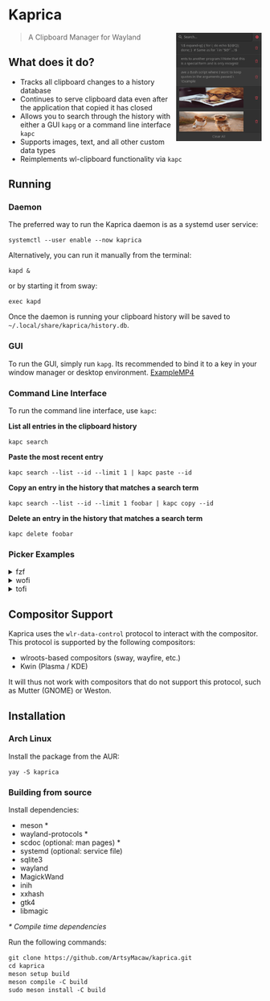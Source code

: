 # Kaprica

<img src="example.png" align="right" height="215" width="170" />

> A Clipboard Manager for Wayland
## What does it do?
* Tracks all clipboard changes to a history database
* Continues to serve clipboard data even after the application that copied it has closed
* Allows you to search through the history with either a GUI `kapg` or a command line interface `kapc`
* Supports images, text, and all other custom data types
* Reimplements wl-clipboard functionality via `kapc`
## Running
### Daemon
The preferred way to run the Kaprica daemon is as a systemd user service:
```
systemctl --user enable --now kaprica
```
Alternatively, you can run it manually from the terminal:
```
kapd &
```
or by starting it from sway:
```
exec kapd
```
Once the daemon is running your clipboard history will be saved to `~/.local/share/kaprica/history.db`.
### GUI
To run the GUI, simply run `kapg`. Its recommended to bind it to a key in your window manager or desktop environment.
[ExampleMP4](example.mp4)
### Command Line Interface
To run the command line interface, use `kapc`:

**List all entries in the clipboard history**
```
kapc search
```
**Paste the most recent entry**
```
kapc search --list --id --limit 1 | kapc paste --id
```
**Copy an entry in the history that matches a search term**
```
kapc search --list --id --limit 1 foobar | kapc copy --id
```
**Delete an entry in the history that matches a search term**
```
kapc delete foobar
```
### Picker Examples

<details>

<summary>fzf</summary>

`kapc search -L | fzf -d $'\t' --with-nth 2 | kapc copy -i`

</details>

<details>

<summary>wofi</summary>

`kapc search -Ls | wofi -S dmenu | kapc copy -r`

</details>

<details>

<summary>tofi</summary>

`kapc search -Ls | rofi -dmenu | kapc copy -r`

</details>

## Compositor Support
Kaprica uses the `wlr-data-control` protocol to interact with the compositor. This protocol is supported by the following compositors:
* wlroots-based compositors (sway, wayfire, etc.)
* Kwin (Plasma / KDE)

It will thus not work with compositors that do not support this protocol, such as Mutter (GNOME) or Weston.
## Installation
### Arch Linux
Install the package from the AUR:
```
yay -S kaprica
```
### Building from source
Install dependencies:
* meson \*
* wayland-protocols \*
* scdoc (optional: man pages) \*
* systemd (optional: service file)
* sqlite3
* wayland
* MagickWand
* inih
* xxhash
* gtk4
* libmagic

_\* Compile time dependencies_

Run the following commands:
```
git clone https://github.com/ArtsyMacaw/kaprica.git
cd kaprica
meson setup build
meson compile -C build
sudo meson install -C build
```
